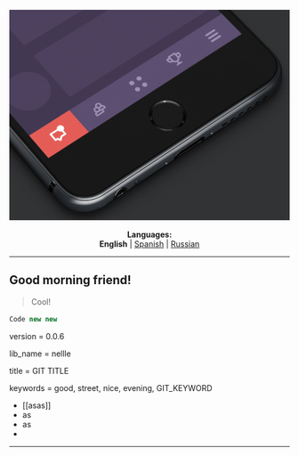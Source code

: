 <p align="center"><img src="https://github.com/markolofsen/nellle/blob/master/.banners/banner_en.gif?raw=1" /></p>
<p align="center"><b>Languages:</b><br /><b>English</b> | <a href="https://github.com/markolofsen/nellle/blob/master/README_es.md">Spanish</a> | <a href="https://github.com/markolofsen/nellle/blob/master/README_ru.md">Russian</a></p>

---

## Good morning friend!

> Cool!

```javascript
Code new new
```

version = 0.0.6

lib_name = nellle

title = GIT TITLE

keywords = good, street, nice, evening, GIT_KEYWORD

* [[asas]]
* as
* as
*

---

